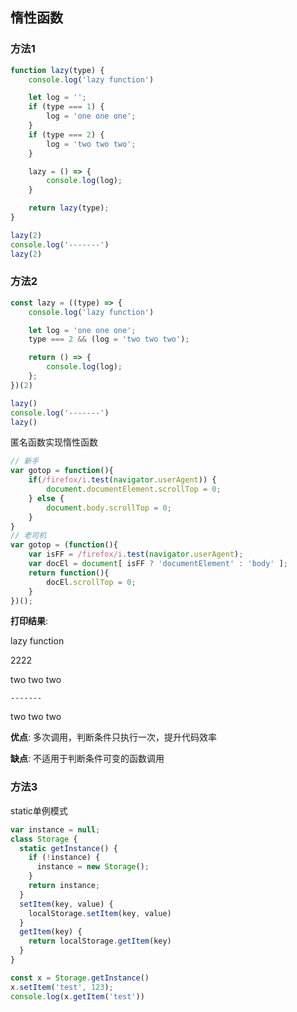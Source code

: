## 惰性函数

### 方法1
``` js
function lazy(type) {
    console.log('lazy function')

    let log = '';
    if (type === 1) {
        log = 'one one one';
    }
    if (type === 2) {
        log = 'two two two';
    }

    lazy = () => {
        console.log(log);
    }

    return lazy(type);
}

lazy(2)
console.log('-------')
lazy(2)
```
### 方法2
``` js
const lazy = ((type) => {
    console.log('lazy function')

    let log = 'one one one';
    type === 2 && (log = 'two two two');

    return () => {
        console.log(log);
    };
})(2)

lazy()
console.log('-------')
lazy()
```
匿名函数实现惰性函数
```js
// 新手
var gotop = function(){
    if(/firefox/i.test(navigator.userAgent)) {
        document.documentElement.scrollTop = 0;
    } else {
        document.body.scrollTop = 0;
    }
}
// 老司机
var gotop = (function(){
    var isFF = /firefox/i.test(navigator.userAgent);
    var docEl = document[ isFF ? 'documentElement' : 'body' ];
    return function(){
        docEl.scrollTop = 0;
    }
})();
```

__打印结果__:

lazy function

2222

two two two

```-------```

two two two

__优点__:
多次调用，判断条件只执行一次，提升代码效率

__缺点__:
不适用于判断条件可变的函数调用

### 方法3
static单例模式
```js
var instance = null;
class Storage {
  static getInstance() {
    if (!instance) {
      instance = new Storage();
    }
    return instance;
  }
  setItem(key, value) {
    localStorage.setItem(key, value)
  }
  getItem(key) {
    return localStorage.getItem(key)
  }
}

const x = Storage.getInstance()
x.setItem('test', 123);
console.log(x.getItem('test'))
```